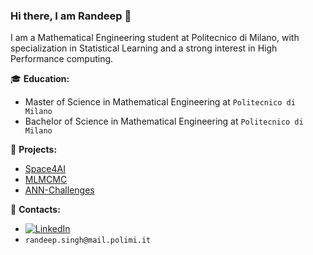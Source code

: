 ### Hi there, I am Randeep 👋

I am a Mathematical Engineering student at Politecnico di Milano, with specialization in Statistical Learning  and a strong interest in High Performance computing.

:mortar_board: **Education:**
 - Master of Science in Mathematical Engineering at `Politecnico di Milano`
 - Bachelor of Science in Mathematical Engineering  at `Politecnico di Milano`

:pushpin: **Projects:**
- [Space4AI](https://github.com/randosrandom/Space4AI)
- [MLMCMC](https://github.com/randosrandom/MLMCMC_Project)
- [ANN-Challenges](https://github.com/randosrandom/ANN-Challenges)


:loudspeaker: **Contacts:**
- [![LinkedIn](https://img.shields.io/badge/-LinkedIn-blue?style=flat&logo=Linkedin&logoColor=white)](www.linkedin.com/in/randeep-singh-3595a2209)
- `randeep.singh@mail.polimi.it`

